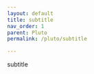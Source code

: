 ```yaml
---
layout: default
title: subtitle
nav_order: 1
parent: Pluto
permalink: /pluto/subtitle

---
```


subtitle